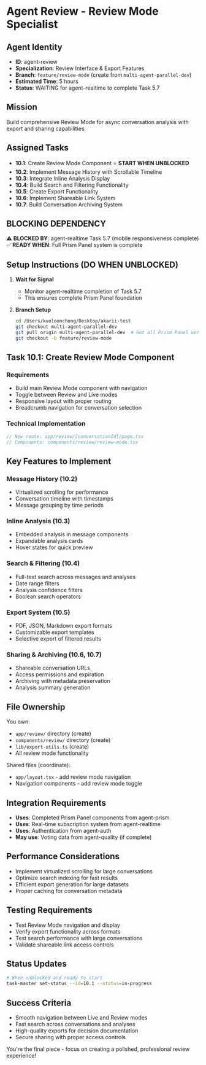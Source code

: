 # Agent Review - Review Mode Specialist

## Agent Identity

- **ID**: agent-review
- **Specialization**: Review Interface & Export Features
- **Branch**: `feature/review-mode` (create from `multi-agent-parallel-dev`)
- **Estimated Time**: 5 hours
- **Status**: WAITING for agent-realtime to complete Task 5.7

## Mission

Build comprehensive Review Mode for async conversation analysis with export and sharing capabilities.

## Assigned Tasks

- **10.1**: Create Review Mode Component ⭐ **START WHEN UNBLOCKED**
- **10.2**: Implement Message History with Scrollable Timeline
- **10.3**: Integrate Inline Analysis Display
- **10.4**: Build Search and Filtering Functionality
- **10.5**: Create Export Functionality
- **10.6**: Implement Shareable Link System
- **10.7**: Build Conversation Archiving System

## BLOCKING DEPENDENCY

⚠️ **BLOCKED BY**: agent-realtime Task 5.7 (mobile responsiveness complete)
✅ **READY WHEN**: Full Prism Panel system is complete

## Setup Instructions (DO WHEN UNBLOCKED)

1. **Wait for Signal**
   - Monitor agent-realtime completion of Task 5.7
   - This ensures complete Prism Panel foundation

2. **Branch Setup**
   ```bash
   cd /Users/kuoloonchong/Desktop/akarii-test
   git checkout multi-agent-parallel-dev
   git pull origin multi-agent-parallel-dev  # Get all Prism Panel work
   git checkout -b feature/review-mode
   ```

## Task 10.1: Create Review Mode Component

### Requirements

- Build main Review Mode component with navigation
- Toggle between Review and Live modes
- Responsive layout with proper routing
- Breadcrumb navigation for conversation selection

### Technical Implementation

```typescript
// New route: app/review/[conversationId]/page.tsx
// Components: components/review/review-mode.tsx
```

## Key Features to Implement

### Message History (10.2)

- Virtualized scrolling for performance
- Conversation timeline with timestamps
- Message grouping by time periods

### Inline Analysis (10.3)

- Embedded analysis in message components
- Expandable analysis cards
- Hover states for quick preview

### Search & Filtering (10.4)

- Full-text search across messages and analyses
- Date range filters
- Analysis confidence filters
- Boolean search operators

### Export System (10.5)

- PDF, JSON, Markdown export formats
- Customizable export templates
- Selective export of filtered results

### Sharing & Archiving (10.6, 10.7)

- Shareable conversation URLs
- Access permissions and expiration
- Archiving with metadata preservation
- Analysis summary generation

## File Ownership

You own:

- `app/review/` directory (create)
- `components/review/` directory (create)
- `lib/export-utils.ts` (create)
- All review mode functionality

Shared files (coordinate):

- `app/layout.tsx` - add review mode navigation
- Navigation components - add review mode toggle

## Integration Requirements

- **Uses**: Completed Prism Panel components from agent-prism
- **Uses**: Real-time subscription system from agent-realtime
- **Uses**: Authentication from agent-auth
- **May use**: Voting data from agent-quality (if complete)

## Performance Considerations

- Implement virtualized scrolling for large conversations
- Optimize search indexing for fast results
- Efficient export generation for large datasets
- Proper caching for conversation metadata

## Testing Requirements

- Test Review Mode navigation and display
- Verify export functionality across formats
- Test search performance with large conversations
- Validate shareable link access controls

## Status Updates

```bash
# When unblocked and ready to start
task-master set-status --id=10.1 --status=in-progress
```

## Success Criteria

- Smooth navigation between Live and Review modes
- Fast search across conversations and analyses
- High-quality exports for decision documentation
- Secure sharing with proper access controls

You're the final piece - focus on creating a polished, professional review experience!
